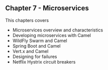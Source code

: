 Chapter 7 - Microservices
-------------------------

This chapters covers

- Microservices overview and characteristics
- Developing microservices with Camel
- WildFly Swarm and Camel
- Spring Boot and Camel
- Vert.x and Camel
- Designing for failures
- Netflix Hystrix circuit breakers

